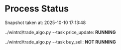 # Process Status

Snapshot taken at: 2025-10-10 17:13:48

../wintrd/trade_algo.py --task price_update: **RUNNING**

../wintrd/trade_algo.py --task buy_sell: **NOT RUNNING**

